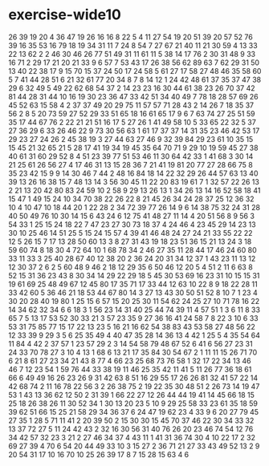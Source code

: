 # exercise-wide10
26
39
19
20
4
36
47
19
26
16
16
8
22
5
4
11
27
54
19
20
51
39
20
57
52
76
39
16
35
53
16
79
18
19
34
31
11
7
24
8
54
7
27
67
21
40
11
21
30
59
4
13
33
22
13
62
2
2
46
30
46
26
77
51
49
31
11
61
11
5
38
14
17
76
2
30
31
48
9
33
16
71
2
29
17
21
20
21
33
9
6
57
7
53
43
17
26
38
56
62
89
63
7
62
29
31
50
13
40
22
38
17
9
15
70
15
37
24
50
17
24
58
5
61
27
17
58
27
48
46
35
58
60
5
7
41
44
28
51
6
21
32
61
77
20
34
8
7
8
14
12
1
24
42
48
61
37
35
37
47
38
29
6
32
49
5
49
22
62
68
54
37
2
14
23
23
16
30
44
61
38
23
26
70
37
42
81
44
28
31
44
10
16
19
30
23
36
47
33
42
51
34
40
49
7
78
18
28
57
69
26
45
52
63
15
58
4
2
37
37
49
20
29
75
11
57
57
71
28
43
2
14
26
7
18
35
37
56
2
8
5
20
73
59
27
52
29
33
51
65
18
16
61
65
17
9
6
7
63
74
27
25
51
59
35
17
44
67
76
2
22
21
21
51
16
17
5
27
26
1
41
49
58
10
5
33
65
22
32
5
37
27
36
29
6
33
26
46
22
9
73
30
56
63
1
61
17
37
37
14
31
35
23
46
42
53
17
29
23
27
24
26
2
45
38
19
3
27
44
63
27
46
9
32
39
84
29
23
61
10
35
15
15
45
21
32
65
21
5
28
17
41
19
34
19
45
35
64
70
71
9
29
10
19
59
45
27
38
40
61
31
60
29
52
8
4
51
23
39
77
51
53
46
11
30
64
42
33
1
41
68
3
30
14
21
25
61
26
56
27
4
17
46
31
13
15
28
36
7
21
41
19
81
20
77
27
28
66
75
8
35
23
42
15
9
9
14
30
46
7
44
2
48
16
84
18
14
22
32
29
26
44
57
63
13
40
39
13
26
16
38
15
7
48
13
14
3
56
30
45
11
22
20
83
19
61
7
1
32
57
22
26
13
2
21
13
20
42
80
83
24
59
10
2
58
9
29
13
26
13
1
34
26
13
14
16
52
58
18
41
15
47
1
49
15
24
10
34
70
38
22
26
22
8
21
45
26
34
24
28
37
25
12
36
32
10
4
10
47
10
18
44
20
1
22
28
2
34
72
39
77
26
14
9
6
14
38
75
32
24
31
28
40
50
49
76
10
30
14
15
6
43
24
6
12
75
41
48
27
11
14
4
20
51
56
8
9
56
3
54
33
1
25
15
24
18
22
7
47
23
27
30
73
18
37
4
24
46
4
23
45
29
14
23
13
30
10
25
46
14
51
25
5
15
24
15
57
4
39
41
46
48
24
27
24
21
33
55
22
22
12
5
26
15
7
17
13
28
50
60
13
3
8
27
31
43
19
18
23
51
36
15
21
13
24
3
18
59
60
74
8
18
30
4
72
64
10
1
68
78
34
2
46
27
35
11
28
44
17
46
24
60
80
33
11
33
3
25
40
28
67
40
12
38
20
2
36
24
20
31
34
12
37
1
43
23
11
13
12
12
30
37
2
6
2
5
60
48
9
46
2
18
12
29
35
6
50
46
12
20
5
4
51
2
11
6
63
8
52
15
31
36
23
43
8
30
34
14
29
22
29
18
5
45
30
53
69
16
23
31
10
15
15
31
19
61
69
25
48
49
67
12
45
80
17
35
71
17
33
44
12
63
10
22
8
9
18
22
28
11
33
42
60
5
36
46
21
18
53
44
67
80
14
3
27
13
43
30
50
51
52
8
10
7
1
23
4
30
20
28
40
19
80
1
25
15
6
57
15
20
25
30
11
54
62
24
25
27
10
71
78
16
22
14
34
62
32
34
6
6
18
3
1
56
23
14
31
40
25
44
74
39
11
4
57
51
1
3
6
11
8
33
65
7
5
13
17
53
52
30
33
21
3
57
23
35
9
27
36
16
41
24
58
7
8
22
3
10
6
33
53
31
75
85
77
15
17
22
13
23
5
16
21
16
62
54
38
83
43
53
58
27
48
56
22
12
33
39
9
29
3
5
6
25
35
49
4
40
47
35
28
14
36
13
4
42
1
25
5
4
35
54
64
11
84
4
42
2
37
57
1
23
57
29
2
3
14
54
58
79
48
67
52
6
41
6
56
27
23
31
24
33
70
78
27
3
10
4
13
1
68
6
13
21
17
35
84
30
54
67
2
1
11
11
15
26
71
70
6
21
8
61
27
23
34
21
43
8
77
4
66
23
25
68
73
76
58
1
32
17
22
34
13
46
46
7
12
23
54
1
59
76
44
33
38
19
11
46
25
35
42
11
41
5
11
26
77
36
18
61
66
6
49
49
16
26
23
26
9
31
42
63
8
51
16
29
55
17
26
26
81
32
41
57
22
14
42
68
74
2
11
16
78
22
56
3
2
26
38
75
2
19
22
35
30
48
51
2
26
73
14
19
47
53
1
43
13
36
62
12
50
2
31
39
1
66
22
27
12
26
44
44
19
41
14
45
66
18
15
25
18
26
38
26
11
30
52
34
1
30
13
20
23
5
10
9
29
25
58
33
23
61
35
18
59
39
62
51
66
15
25
21
58
29
34
36
37
6
24
47
19
62
23
4
33
9
6
20
27
79
45
27
35
1
28
5
71
11
41
2
20
39
50
2
15
30
30
15
45
70
37
46
22
30
34
33
32
13
37
72
27
5
11
24
42
43
2
32
16
30
56
31
40
76
26
20
23
46
74
54
12
76
34
42
57
32
23
3
21
2
27
46
34
37
4
43
11
1
41
31
36
74
30
4
10
22
17
2
32
69
27
39
4
70
6
54
20
44
49
33
10
3
15
27
2
36
71
21
27
33
43
49
52
13
2
9
20
54
31
17
10
16
70
10
25
26
39
17
8
7
15
28
15
63
4
6

